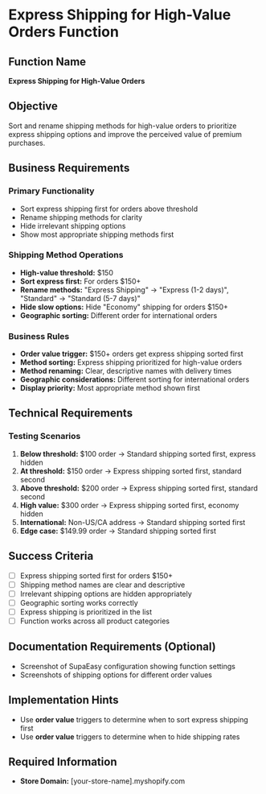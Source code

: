 # Express Shipping for High-Value Orders Function

## Function Name
**Express Shipping for High-Value Orders**

## Objective
Sort and rename shipping methods for high-value orders to prioritize express shipping options and improve the perceived value of premium purchases.

## Business Requirements

### Primary Functionality
- Sort express shipping first for orders above threshold
- Rename shipping methods for clarity
- Hide irrelevant shipping options
- Show most appropriate shipping methods first

### Shipping Method Operations
- **High-value threshold:** $150
- **Sort express first:** For orders $150+
- **Rename methods:** "Express Shipping" → "Express (1-2 days)", "Standard" → "Standard (5-7 days)"
- **Hide slow options:** Hide "Economy" shipping for orders $150+
- **Geographic sorting:** Different order for international orders

### Business Rules
- **Order value trigger:** $150+ orders get express shipping sorted first
- **Method sorting:** Express shipping prioritized for high-value orders
- **Method renaming:** Clear, descriptive names with delivery times
- **Geographic considerations:** Different sorting for international orders
- **Display priority:** Most appropriate method shown first

## Technical Requirements

### Testing Scenarios
1. **Below threshold:** $100 order → Standard shipping sorted first, express hidden
2. **At threshold:** $150 order → Express shipping sorted first, standard second
3. **Above threshold:** $200 order → Express shipping sorted first, standard second
4. **High value:** $300 order → Express shipping sorted first, economy hidden
5. **International:** Non-US/CA address → Standard shipping sorted first
6. **Edge case:** $149.99 order → Standard shipping sorted first

## Success Criteria
- [ ] Express shipping sorted first for orders $150+
- [ ] Shipping method names are clear and descriptive
- [ ] Irrelevant shipping options are hidden appropriately
- [ ] Geographic sorting works correctly
- [ ] Express shipping is prioritized in the list
- [ ] Function works across all product categories

## Documentation Requirements (Optional)
- Screenshot of SupaEasy configuration showing function settings
- Screenshots of shipping options for different order values

## Implementation Hints
- Use **order value** triggers to determine when to sort express shipping first
- Use **order value** triggers to determine when to hide shipping rates

## Required Information
- **Store Domain:** [your-store-name].myshopify.com
